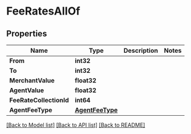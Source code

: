 # FeeRatesAllOf

## Properties

Name | Type | Description | Notes
------------ | ------------- | ------------- | -------------
**From** | **int32** |  | 
**To** | **int32** |  | 
**MerchantValue** | **float32** |  | 
**AgentValue** | **float32** |  | 
**FeeRateCollectionId** | **int64** |  | 
**AgentFeeType** | [**AgentFeeType**](AgentFeeType.md) |  | 

[[Back to Model list]](../README.md#documentation-for-models) [[Back to API list]](../README.md#documentation-for-api-endpoints) [[Back to README]](../README.md)



